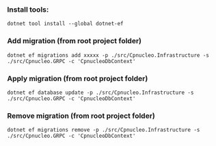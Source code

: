 ﻿### Install tools:
```
dotnet tool install --global dotnet-ef
```

### Add migration (from root project folder)
```
dotnet ef migrations add xxxxx -p ./src/Cpnucleo.Infrastructure -s ./src/Cpnucleo.GRPC -c 'CpnucleoDbContext'
```

### Apply migration (from root project folder)
```
dotnet ef database update -p ./src/Cpnucleo.Infrastructure -s ./src/Cpnucleo.GRPC -c 'CpnucleoDbContext'
```

### Remove migration (from root project folder)
```
dotnet ef migrations remove -p ./src/Cpnucleo.Infrastructure -s ./src/Cpnucleo.GRPC -c 'CpnucleoDbContext'
```